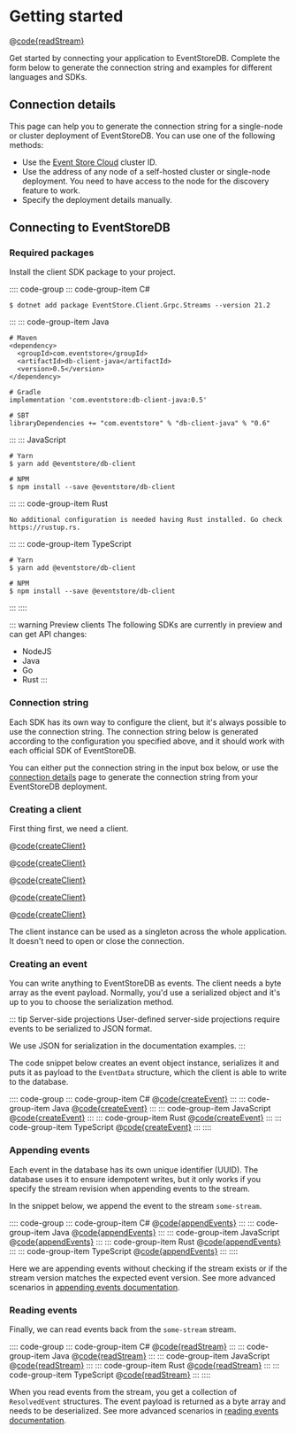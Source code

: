 # Getting started

@[code{readStream}](@grpc:quick-start/Program.cs;quick_start/QuickStart.java;get-started.js;quickstart.rust;get-started.ts)

Get started by connecting your application to EventStoreDB. Complete the form below to generate the connection string and examples for different languages and SDKs.

## Connection details

This page can help you to generate the connection string for a single-node or cluster deployment of EventStoreDB. You can use one of the following methods:

- Use the [Event Store Cloud](https://eventstore.com/cloud) cluster ID.
- Use the address of any node of a self-hosted cluster or single-node deployment. You need to have access to the node for the discovery feature to work.
- Specify the deployment details manually.

[comment]: <> (<Connection></Connection>)

## Connecting to EventStoreDB

### Required packages

Install the client SDK package to your project.

:::: code-group
::: code-group-item C#
```:no-line-numbers
$ dotnet add package EventStore.Client.Grpc.Streams --version 21.2
```
:::
::: code-group-item Java
```:no-line-numbers
# Maven
<dependency>
  <groupId>com.eventstore</groupId>
  <artifactId>db-client-java</artifactId>
  <version>0.5</version>
</dependency>

# Gradle
implementation 'com.eventstore:db-client-java:0.5'

# SBT
libraryDependencies += "com.eventstore" % "db-client-java" % "0.6"
```
:::
::: JavaScript
```:no-line-numbers
# Yarn
$ yarn add @eventstore/db-client

# NPM
$ npm install --save @eventstore/db-client
```
:::
::: code-group-item Rust
```:no-line-numbers
No additional configuration is needed having Rust installed. Go check https://rustup.rs.
```
:::
::: code-group-item TypeScript
```:no-line-numbers
# Yarn
$ yarn add @eventstore/db-client

# NPM
$ npm install --save @eventstore/db-client
```
:::
::::

::: warning Preview clients
The following SDKs are currently in preview and can get API changes:
- NodeJS
- Java
- Go
- Rust
  :::

### Connection string

Each SDK has its own way to configure the client, but it's always possible to use the connection string. The connection string below is generated according to the configuration you specified above, and it should work with each official SDK of EventStoreDB.

You can either put the connection string in the input box below, or use the [connection details](./README.md) page to generate the connection string from your EventStoreDB deployment.

[comment]: <> (<ConnectionString></ConnectionString>)

### Creating a client

First thing first, we need a client.

<xode-group>
<xode-block title="C#" code="connectionString">

@[code{createClient}](../dotnet/generated/21.2.0/samples/quick-start/Program.cs)
</xode-block>
<xode-block title="Java" code="connectionString">

@[code{createClient}](../java/generated/1.0.0/samples/quick_start/QuickStart.java)
</xode-block>
<xode-block title="JavaScript" code="connectionString">

@[code{createClient}](../node/generated/2.0.0/samples/get-started.js)
</xode-block>
<xode-block title="Rust" code="connectionString">

@[code{createClient}](../rust/generated/1.0.0/samples/quickstart.rust)
</xode-block>
<xode-block title="TypeScript" code="connectionString">

@[code{createClient}](../node/generated/2.0.0/samples/get-started.ts)
</xode-block>
</xode-group>

The client instance can be used as a singleton across the whole application. It doesn't need to open or close the connection.

### Creating an event

You can write anything to EventStoreDB as events. The client needs a byte array as the event payload. Normally, you'd use a serialized object and it's up to you to choose the serialization method.

::: tip Server-side projections
User-defined server-side projections require events to be serialized to JSON format.

We use JSON for serialization in the documentation examples.
:::

The code snippet below creates an event object instance, serializes it and puts it as payload to the `EventData` structure, which the client is able to write to the database.

:::: code-group
::: code-group-item C#
@[code{createEvent}](../dotnet/generated/21.2.0/samples/quick-start/Program.cs)
:::
::: code-group-item Java
@[code{createEvent}](../java/generated/1.0.0/samples/quick_start/QuickStart.java)
:::
::: code-group-item JavaScript
@[code{createEvent}](../node/generated/2.0.0/samples/get-started.js)
:::
::: code-group-item Rust
@[code{createEvent}](../rust/generated/1.0.0/samples/quickstart.rust)
:::
::: code-group-item TypeScript
@[code{createEvent}](../node/generated/2.0.0/samples/get-started.ts)
:::
::::

### Appending events

Each event in the database has its own unique identifier (UUID). The database uses it to ensure idempotent writes, but it only works if you specify the stream revision when appending events to the stream.

In the snippet below, we append the event to the stream `some-stream`.

:::: code-group
::: code-group-item C#
@[code{appendEvents}](../dotnet/generated/21.2.0/samples/quick-start/Program.cs)
:::
::: code-group-item Java
@[code{appendEvents}](../java/generated/1.0.0/samples/quick_start/QuickStart.java)
:::
::: code-group-item JavaScript
@[code{appendEvents}](../node/generated/2.0.0/samples/get-started.js)
:::
::: code-group-item Rust
@[code{appendEvents}](../rust/generated/1.0.0/samples/quickstart.rust)
:::
::: code-group-item TypeScript
@[code{appendEvents}](../node/generated/2.0.0/samples/get-started.ts)
:::
::::

Here we are appending events without checking if the stream exists or if the stream version matches the expected event version. See more advanced scenarios in [appending events documentation](../appending-events/README.md).

### Reading events

Finally, we can read events back from the `some-stream` stream.

:::: code-group
::: code-group-item C#
@[code{readStream}](@grpc/quick-start/Program.cs)
:::
::: code-group-item Java
@[code{readStream}](@grpc/quick_start/QuickStart.java)
:::
::: code-group-item JavaScript
@[code{readStream}](@grpc/get-started.js)
:::
::: code-group-item Rust
@[code{readStream}](@grpc/quickstart.rust)
:::
::: code-group-item TypeScript
@[code{readStream}](@grpc/get-started.ts)
:::
::::

When you read events from the stream, you get a collection of `ResolvedEvent` structures. The event payload is returned as a byte array and needs to be deserialized. See more advanced scenarios in [reading events documentation](./reading-events.md).

